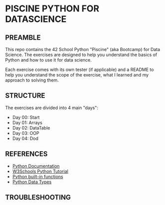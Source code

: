# PISCINE PYTHON FOR DATASCIENCE

## PREAMBLE

This repo contains the 42 School Python "Piscine" (aka Bootcamp) for Data Science. The exercises are designed to help you understand the basics of Python and how to use it for data science.

Each exercise comes with its own tester (if applicable) and a README to help you understand the scope of the exercise, what I learned and my approach to solving them.

## STRUCTURE

The exercises are divided into 4 main "days":

- Day 00: Start
- Day 01: Arrays
- Day 02: DataTable
- Day 03: OOP
- Day 04: Dod

## REFERENCES
- [Python Documentation](https://docs.python.org/3/)
- [W3Schools Python Tutorial](https://www.w3schools.com/python/)
- [Python built-in functions](https://www.w3schools.com/python/python_ref_functions.asp)
- [Python Data Types](https://www.w3schools.com/python/python_datatypes.asp)

## TROUBLESHOOTING
